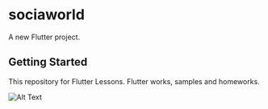 # sociaworld

A new Flutter project.

## Getting Started

This repository for Flutter Lessons.
Flutter works, samples and homeworks.

![Alt Text](https://media.giphy.com/media/vFKqnCdLPNOKc/giphy.gif)
